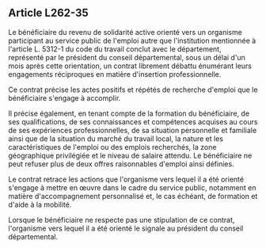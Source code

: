 ## Article L262-35

Le bénéficiaire du revenu de solidarité active orienté vers un organisme participant au service public
de l'emploi autre que l'institution mentionnée à l'article L. 5312-1 du code du travail conclut avec le
département, représenté par le président du conseil départemental, sous un délai d'un mois après cette
orientation, un contrat librement débattu énumérant leurs engagements réciproques en matière d'insertion
professionnelle.

Ce contrat précise les actes positifs et répétés de recherche d'emploi que le bénéficiaire s'engage à accomplir.

Il précise également, en tenant compte de la formation du bénéficiaire, de ses qualifications, de ses
connaissances et compétences acquises au cours de ses expériences professionnelles, de sa situation
personnelle et familiale ainsi que de la situation du marché du travail local, la nature et les caractéristiques
de l'emploi ou des emplois recherchés, la zone géographique privilégiée et le niveau de salaire attendu. Le
bénéficiaire ne peut refuser plus de deux offres raisonnables d'emploi ainsi définies.

Le contrat retrace les actions que l'organisme vers lequel il a été orienté s'engage à mettre en œuvre dans
le cadre du service public, notamment en matière d'accompagnement personnalisé et, le cas échéant, de
formation et d'aide à la mobilité.

Lorsque le bénéficiaire ne respecte pas une stipulation de ce contrat, l'organisme vers lequel il a été orienté le
signale au président du conseil départemental.

